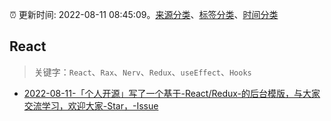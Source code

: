:alarm_clock: 更新时间: 2022-08-11 08:45:09。[来源分类](../README.md)、[标签分类](../TAGS.md)、[时间分类](../TIMELINE.md)

## React


> 关键字：`React`、`Rax`、`Nerv`、`Redux`、`useEffect`、`Hooks`



- [2022-08-11-「个人开源」写了一个基于-React/Redux-的后台模版，与大家交流学习，欢迎大家-Star，-Issue](https://www.v2ex.com/t/872172) 